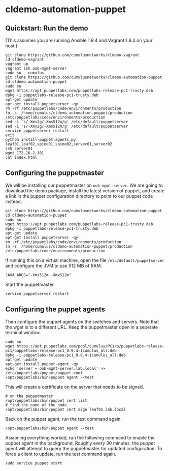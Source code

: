 # cldemo-automation-puppet



Quickstart: Run the demo
------------------------
(This assumes you are running Ansible 1.9.4 and Vagrant 1.8.4 on your host.)

    git clone https://github.com/cumulusnetworks/cldemo-vagrant
    cd cldemo-vagrant
    vagrant up
    vagrant ssh oob-mgmt-server
    sudo su - cumulus
    git clone https://github.com/cumulusnetworks/cldemo-automation-puppet
    cd cldemo-automation-puppet
    sudo su
    wget https://apt.puppetlabs.com/puppetlabs-release-pc1-trusty.deb
    dpkg -i puppetlabs-release-pc1-trusty.deb
    apt-get update
    apt-get install puppetserver -qy
    rm -rf /etc/puppetlabs/code/environments/production
    ln -s  /home/cumulus/cldemo-automation-puppet/production /etc/puppetlabs/code/environments/production
    sed -i 's/-Xms2g/-Xms512m/g' /etc/default/puppetserver
    sed -i 's/-Xmx2g/-Xms512m/g' /etc/default/puppetserver
    service puppetserver restart
    exit
    python install-puppet-agents.py leaf01,leaf02,spine01,spine02,server01,server02
    ssh server01
    wget 172.16.2.101
    cat index.html




Configuring the puppetmaster
----------------------------
We will be installing our puppetmaster on `oob-mgmt-server`. We are going to
download the demo package, install the latest version of puppet, and create a
link in the puppet configuration directory to point to our puppet code instead.

    git clone https://github.com/cumulusnetworks/cldemo-automation-puppet
    cd cldemo-automation-puppet
    sudo su
    wget https://apt.puppetlabs.com/puppetlabs-release-pc1-trusty.deb
    dpkg -i puppetlabs-release-pc1-trusty.deb
    apt-get update
    apt-get install puppetserver -qy
    rm -rf /etc/puppetlabs/code/environments/production
    ln -s  /home/cumulus/cldemo-automation-puppet/production /etc/puppetlabs/code/environments/production

If running this on a virtual machine, open the file `/etc/default/puppetserver`
and configure the JVM to use 512 MB of RAM.

    JAVA_ARGS="-Xms512m -Xmx512m"

Start the puppetmaster.

    service puppetserver restart


Configuring the puppet agents
-----------------------------
Then configure the puppet agents on the switches and servers. Note that the
wget is to a different URL. Keep the puppetmaster open in a seperate terminal
window.

    sudo su
    wget https://apt.puppetlabs.com/pool/cumulus/PC1/p/puppetlabs-release-pc1/puppetlabs-release-pc1_0.9.4-1cumulus_all.deb
    dpkg -i puppetlabs-release-pc1_0.9.4-1cumulus_all.deb
    apt-get update
    apt-get install puppet-agent -qy
    echo 'server = oob-mgmt-server.lab.local' >> /etc/puppetlabs/puppet/puppet.conf
    /opt/puppetlabs/bin/puppet agent --test

This will create a certificate on the server that needs to be signed.

    # on the puppetmaster
    /opt/puppetlabs/bin/puppet cert list
    # find the name of the node
    /opt/puppetlabs/bin/puppet cert sign leaf01.lab.local

Back on the puppet agent, run the test command again.

    /opt/puppetlabs/bin/puppet agent --test

Assuming everything worked, run the following command to enable the puppet agent
in the background. Roughly every 30 minutes, the puppet agent will attempt to
query the puppetmaster for updated configuration. To force a client to update,
run the test command again.

    sudo service puppet start
